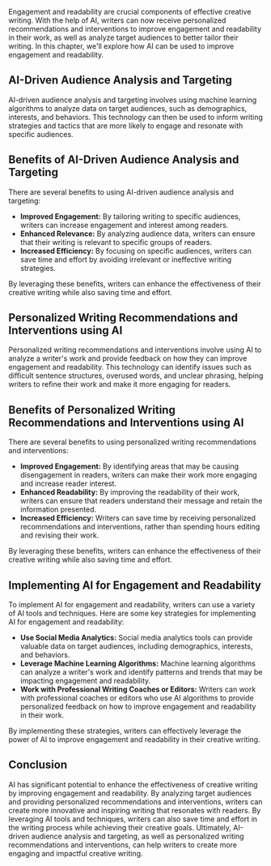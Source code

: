 
Engagement and readability are crucial components of effective creative writing. With the help of AI, writers can now receive personalized recommendations and interventions to improve engagement and readability in their work, as well as analyze target audiences to better tailor their writing. In this chapter, we'll explore how AI can be used to improve engagement and readability.

AI-Driven Audience Analysis and Targeting
-----------------------------------------

AI-driven audience analysis and targeting involves using machine learning algorithms to analyze data on target audiences, such as demographics, interests, and behaviors. This technology can then be used to inform writing strategies and tactics that are more likely to engage and resonate with specific audiences.

Benefits of AI-Driven Audience Analysis and Targeting
-----------------------------------------------------

There are several benefits to using AI-driven audience analysis and targeting:

* **Improved Engagement:** By tailoring writing to specific audiences, writers can increase engagement and interest among readers.
* **Enhanced Relevance:** By analyzing audience data, writers can ensure that their writing is relevant to specific groups of readers.
* **Increased Efficiency:** By focusing on specific audiences, writers can save time and effort by avoiding irrelevant or ineffective writing strategies.

By leveraging these benefits, writers can enhance the effectiveness of their creative writing while also saving time and effort.

Personalized Writing Recommendations and Interventions using AI
---------------------------------------------------------------

Personalized writing recommendations and interventions involve using AI to analyze a writer's work and provide feedback on how they can improve engagement and readability. This technology can identify issues such as difficult sentence structures, overused words, and unclear phrasing, helping writers to refine their work and make it more engaging for readers.

Benefits of Personalized Writing Recommendations and Interventions using AI
---------------------------------------------------------------------------

There are several benefits to using personalized writing recommendations and interventions:

* **Improved Engagement:** By identifying areas that may be causing disengagement in readers, writers can make their work more engaging and increase reader interest.
* **Enhanced Readability:** By improving the readability of their work, writers can ensure that readers understand their message and retain the information presented.
* **Increased Efficiency:** Writers can save time by receiving personalized recommendations and interventions, rather than spending hours editing and revising their work.

By leveraging these benefits, writers can enhance the effectiveness of their creative writing while also saving time and effort.

Implementing AI for Engagement and Readability
----------------------------------------------

To implement AI for engagement and readability, writers can use a variety of AI tools and techniques. Here are some key strategies for implementing AI for engagement and readability:

* **Use Social Media Analytics:** Social media analytics tools can provide valuable data on target audiences, including demographics, interests, and behaviors.
* **Leverage Machine Learning Algorithms:** Machine learning algorithms can analyze a writer's work and identify patterns and trends that may be impacting engagement and readability.
* **Work with Professional Writing Coaches or Editors:** Writers can work with professional coaches or editors who use AI algorithms to provide personalized feedback on how to improve engagement and readability in their work.

By implementing these strategies, writers can effectively leverage the power of AI to improve engagement and readability in their creative writing.

Conclusion
----------

AI has significant potential to enhance the effectiveness of creative writing by improving engagement and readability. By analyzing target audiences and providing personalized recommendations and interventions, writers can create more innovative and inspiring writing that resonates with readers. By leveraging AI tools and techniques, writers can also save time and effort in the writing process while achieving their creative goals. Ultimately, AI-driven audience analysis and targeting, as well as personalized writing recommendations and interventions, can help writers to create more engaging and impactful creative writing.

